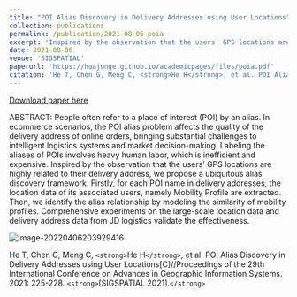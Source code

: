 ```yaml
---
title: "POI Alias Discovery in Delivery Addresses using User Locations"
collection: publications
permalink: /publication/2021-08-06-poia
excerpt: 'Inspired by the observation that the users’ GPS locations are highly related to their delivery address, we propose a ubiquitous alias discovery framework.'
date: 2021-08-06
venue: 'SIGSPATIAL'
paperurl: 'https://huajunge.github.io/academicpages/files/poia.pdf'
citation: 'He T, Chen G, Meng C, <strong>He H</strong>, et al. POI Alias Discovery in Delivery Addresses using User Locations[C]//Proceedings of the 29th International Conference on Advances in Geographic Information Systems. 2021: 225-228.'
---
```

[Download paper here](https://huajunge.github.io/academicpages/files/poia.pdf)

ABSTRACT: People often refer to a place of interest (POI) by an alias. In ecommerce scenarios, the POI alias problem affects the quality of
the delivery address of online orders, bringing substantial challenges to intelligent logistics systems and market decision-making. Labeling the aliases of POIs involves heavy human labor, which is inefficient and expensive. Inspired by the observation that the users’ GPS locations are highly related to their delivery address, we propose a ubiquitous alias discovery framework. Firstly, for each POI name in delivery addresses, the location data of its associated users, namely Mobility Profile are extracted. Then, we identify the alias relationship by modeling the similarity of mobility profiles. Comprehensive experiments on the large-scale location data and delivery address data from JD logistics validate the effectiveness.

![image-20220406203929416](https://huajunge.github.io/academicpages/images/poia.png)

He T, Chen G, Meng C, `<strong>`He H`</strong>`, et al. POI Alias Discovery in Delivery Addresses using User Locations[C]//Proceedings of the 29th International Conference on Advances in Geographic Information Systems. 2021: 225-228. `<strong>`[SIGSPATIAL 2021].`</strong>`

